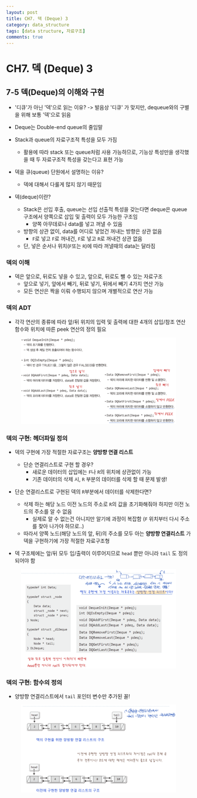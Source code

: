 ```yaml
---
layout: post
title: CH7. 덱 (Deque) 3
category: data_structure
tags: [data structure, 자료구조]
comments: true
---
```


# CH7. 덱 (Deque) 3

## 7-5 덱(Deque)의 이해와 구현
- '디큐'가 아닌 '덱'으로 읽는 이유? -> 발음상 '디큐' 가 맞지만, dequeue와의 구별을 위해 보통 '덱'으로 읽음
- Deque는 Double-end queue의 줄임말
- Stack과 queue의 자료구조적 특성을 모두 가짐
  - 활용에 따라 stack 또는 queue처럼 사용 가능하므로, 기능상 특성만을 생각했을 때 두 자료구조적 특성을 갖는다고 표현 가능

- 덱을 큐(queue) 단원에서 설명하는 이유?
  - 덱에 대해서 다룰게 많지 않기 때문임

- 덱(deque)이란?
  - Stack은 선입 후출, queue는 선입 선출적 특성을 갖는다면 deque은 queue 구조에서 양쪽으로 삽입 및 출력이 모두 가능한 구조임
    - 양쪽 아무데로나 data를 넣고 꺼낼 수 있음
  - 방향의 상관 없이, data를 어디로 넣었건 꺼내는 방향은 상관 없음
    - `F`로 넣고 `F`로 꺼내건, `F`로 넣고 `R`로 꺼내건 상관 없음
  - 단, 넣은 순서나 위치(`F`또는 `R`)에 따라 꺼낼때의 data는 달라짐

### 덱의 이해
- 덱은 앞으로, 뒤로도 넣을 수 있고, 앞으로, 뒤로도 뺄 수 있는 자료구조
  - 앞으로 넣기, 앞에서 빼기, 뒤로 넣기, 뒤에서 빼기 4가지 연산 가능
  - 모든 연산은 짝을 이뤄 수행되지 않으며 개별적으로 연산 가능
 
### 덱의 ADT
- 각각 연산의 종류에 따라 앞/뒤 위치의 입력 및 출력에 대한 4개의 삽입/참조 연산 함수와 위치에 따른 peek 연산의 정의 필요

<center>
<figure>
<img src="/assets/post_img/data_structure/2019-06-04-data_structure/fig1.PNG" alt="views">
<figcaption> </figcaption>
</figure>
</center>

### 덱의 구현: 헤더파일 정의
- 덱의 구현에 가장 적절한 자료구조는 __양방향 연결 리스트__
  - 단순 연결리스트로 구현 할 경우?
    - 새로운 데이터의 삽입에는 `F`나 `R`의 위치에 상관없이 가능
    - 기존 데이터의 삭제 시, `R` 부분의 데이터를 삭제 할 때 문제 발생!
- 단순 연결리스트로 구현된 덱의 `R`부분에서 데이터를 삭제한다면?
  - 삭제 하는 해당 노드 이전 노드의 주소로 `R`의 값을 초기화해줘야 하지만 이전 노드의 주소를 알 수 없음
    - 실제로 알 수 없는건 아니지만 알기에 과정이 복잡함 (`F` 위치부터 다시 주소를 찾아 나가야 하므로..)
  - 따라서 양쪽 노드(해당 노드의 앞, 뒤)의 주소를 모두 아는 __양방향 연결리스트__ 가 덱을 구현하기에 가장 적절한 자료구조형

- 덱 구조체에는 앞/뒤 모두 입/출력이 이루어지므로 `head` 뿐만 아니라 `tail` 도 정의되어야 함

<center>
<figure>
<img src="/assets/post_img/data_structure/2019-06-04-data_structure/fig2.PNG" alt="views">
<figcaption> </figcaption>
</figure>
</center>

### 덱의 구현: 함수의 정의
- 양방향 연결리스트에서 `tail` 포인터 변수만 추가된 꼴!

<center>
<figure>
<img src="/assets/post_img/data_structure/2019-06-04-data_structure/fig3.PNG" alt="views">
<figcaption> </figcaption>
</figure>
</center>
